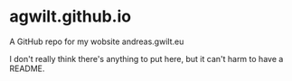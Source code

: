 # agwilt.github.io
A GitHub repo for my wobsite andreas.gwilt.eu

I don't really think there's anything to put here, but it can't harm to have a README.
